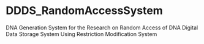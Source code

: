 # DDDS_RandomAccessSystem
 DNA Generation System for the Research on Random Access of DNA Digital Data Storage System Using Restriction Modification System
